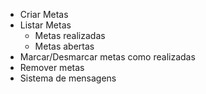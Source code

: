 - Criar Metas
- Listar Metas
    - Metas realizadas
    - Metas abertas
- Marcar/Desmarcar metas como realizadas
- Remover metas
- Sistema de mensagens